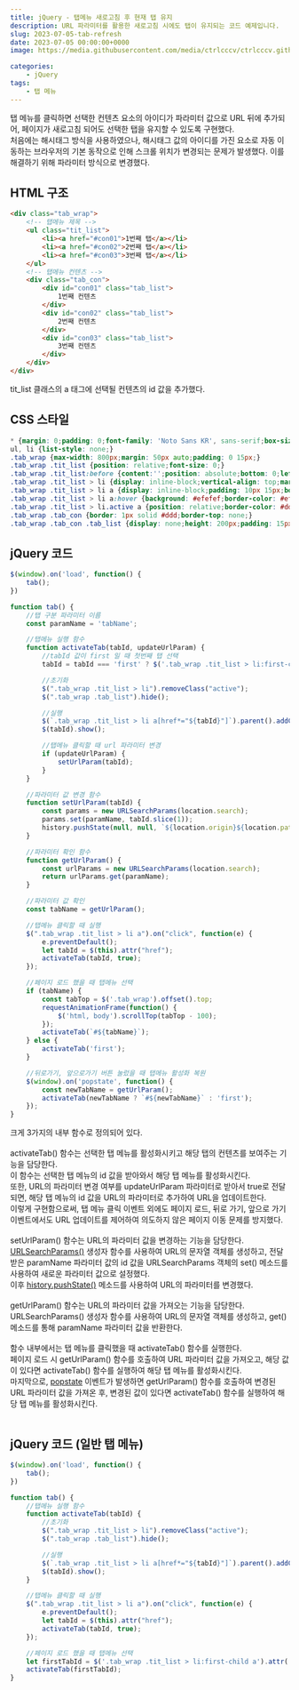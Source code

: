 ```yaml
---
title: jQuery - 탭메뉴 새로고침 후 현재 탭 유지
description: URL 파라미터를 활용한 새로고침 시에도 탭이 유지되는 코드 예제입니다.
slug: 2023-07-05-tab-refresh
date: 2023-07-05 00:00:00+0000
image: https://media.githubusercontent.com/media/ctrlcccv/ctrlcccv.github.io/master/assets/img/post/tab-refresh.webp

categories:
    - jQuery
tags:
    - 탭 메뉴
---
```

탭 메뉴를 클릭하면 선택한 컨텐츠 요소의 아이디가 파라미터 값으로 URL 뒤에 추가되어, 페이지가 새로고침 되어도 선택한 탭을 유지할 수 있도록 구현했다.  
처음에는 해시태그 방식을 사용하였으나, 해시태그 값의 아이디를 가진 요소로 자동 이동하는 브라우저의 기본 동작으로 인해 스크롤 위치가 변경되는 문제가 발생했다.
이를 해결하기 위해 파라미터 방식으로 변경했다.

## HTML 구조

```html
<div class="tab_wrap">
    <!-- 탭메뉴 제목 -->
    <ul class="tit_list">
        <li><a href="#con01">1번째 탭</a></li>
        <li><a href="#con02">2번째 탭</a></li>
        <li><a href="#con03">3번째 탭</a></li>
    </ul>
    <!-- 탭메뉴 컨텐츠 -->
    <div class="tab_con">
        <div id="con01" class="tab_list">
            1번째 컨텐츠
        </div>
        <div id="con02" class="tab_list">
            2번째 컨텐츠
        </div>
        <div id="con03" class="tab_list">
            3번째 컨텐츠
        </div>
    </div>
</div>
```
tit_list 클래스의 a 태그에 선택될 컨텐츠의 id 값을 추가했다.  

## CSS 스타일

```css
* {margin: 0;padding: 0;font-family: 'Noto Sans KR', sans-serif;box-sizing: border-box;}
ul, li {list-style: none;}
.tab_wrap {max-width: 800px;margin: 50px auto;padding: 0 15px;}
.tab_wrap .tit_list {position: relative;font-size: 0;}
.tab_wrap .tit_list:before {content:'';position: absolute;bottom: 0;left: 0;width: 100%;height: 1px;background: #ddd;z-index: 1;}
.tab_wrap .tit_list > li {display: inline-block;vertical-align: top;margin-right: 3px;}
.tab_wrap .tit_list > li a {display: inline-block;padding: 10px 15px;border: 1px solid #fff;border-radius:4px 4px 0 0;font-size: 14px;color: #000;text-decoration: none;}
.tab_wrap .tit_list > li a:hover {background: #efefef;border-color: #efefef;}
.tab_wrap .tit_list > li.active a {position: relative;border-color: #ddd;border-bottom: 1px solid #fff;background: #fff;color: #8ab4f8;z-index: 2;}
.tab_wrap .tab_con {border: 1px solid #ddd;border-top: none;}
.tab_wrap .tab_con .tab_list {display: none;height: 200px;padding: 15px;}
```

## jQuery 코드

```js
$(window).on('load', function() {
    tab();
})

function tab() {
    //탭 구분 파라미터 이름
    const paramName = 'tabName';

    //탭메뉴 실행 함수
    function activateTab(tabId, updateUrlParam) {
        //tabId 값이 first 일 때 첫번째 탭 선택
        tabId = tabId === 'first' ? $('.tab_wrap .tit_list > li:first-child a').attr('href') : tabId;

        //초기화
        $(".tab_wrap .tit_list > li").removeClass("active");
        $(".tab_wrap .tab_list").hide();

        //실행
        $(`.tab_wrap .tit_list > li a[href*="${tabId}"]`).parent().addClass("active");
        $(tabId).show();

        //탭메뉴 클릭할 때 url 파라미터 변경
        if (updateUrlParam) {
            setUrlParam(tabId);
        }
    }

    //파라미터 값 변경 함수
    function setUrlParam(tabId) {
        const params = new URLSearchParams(location.search);
        params.set(paramName, tabId.slice(1));
        history.pushState(null, null, `${location.origin}${location.pathname}?${params.toString()}`);
    }

    //파라미터 확인 함수
    function getUrlParam() {
        const urlParams = new URLSearchParams(location.search);
        return urlParams.get(paramName);
    }

    //파라미터 값 확인
    const tabName = getUrlParam();

    //탭메뉴 클릭할 때 실행
    $(".tab_wrap .tit_list > li a").on("click", function(e) {
        e.preventDefault();
        let tabId = $(this).attr("href");
        activateTab(tabId, true);
    });

    //페이지 로드 했을 때 탭메뉴 선택
    if (tabName) {
        const tabTop = $('.tab_wrap').offset().top;
        requestAnimationFrame(function() {
            $('html, body').scrollTop(tabTop - 100);
        });
        activateTab(`#${tabName}`);
    } else {
        activateTab('first');
    }

    //뒤로가기, 앞으로가기 버튼 눌렀을 때 탭메뉴 활성화 복원
    $(window).on('popstate', function() {
        const newTabName = getUrlParam();
        activateTab(newTabName ? `#${newTabName}` : 'first');
    });
}
```
크게 3가지의 내부 함수로 정의되어 있다.  
<br>
activateTab() 함수는 선택한 탭 메뉴를 활성화시키고 해당 탭의 컨텐츠를 보여주는 기능을 담당한다.  
이 함수는 선택한 탭 메뉴의 id 값을 받아와서 해당 탭 메뉴를 활성화시킨다.  
또한, URL의 파라미터 변경 여부를 updateUrlParam 파라미터로 받아서 true로 전달되면, 해당 탭 메뉴의 id 값을 URL의 파라미터로 추가하여 URL을 업데이트한다.  
이렇게 구현함으로써, 탭 메뉴 클릭 이벤트 외에도 페이지 로드, 뒤로 가기, 앞으로 가기 이벤트에서도 URL 업데이트를 제어하여 의도하지 않은 페이지 이동 문제를 방지했다.  
<br>
setUrlParam() 함수는 URL의 파라미터 값을 변경하는 기능을 담당한다.  
[URLSearchParams()](https://developer.mozilla.org/ko/docs/Web/API/URLSearchParams) 생성자 함수를 사용하여 URL의 문자열 객체를 생성하고, 전달받은 paramName 파라미터 값의 id 값을 URLSearchParams 객체의 set() 메소드를 사용하여 새로운 파라미터 값으로 설정했다.  
이후 [history.pushState()](https://developer.mozilla.org/ko/docs/Web/API/History/pushState) 메소드를 사용하여 URL의 파라미터를 변경했다.  
<br>
getUrlParam() 함수는 URL의 파라미터 값을 가져오는 기능을 담당한다.    
URLSearchParams() 생성자 함수를 사용하여 URL의 문자열 객체를 생성하고, get() 메소드를 통해 paramName 파라미터 값을 반환한다.  
<br>
함수 내부에서는 탭 메뉴를 클릭했을 때 activateTab() 함수를 실행한다.  
페이지 로드 시 getUrlParam() 함수를 호출하여 URL 파라미터 값을 가져오고, 해당 값이 있다면 activateTab() 함수를 실행하여 해당 탭 메뉴를 활성화시킨다.   
마지막으로, [popstate](https://developer.mozilla.org/ko/docs/Web/API/Window/popstate_event) 이벤트가 발생하면 getUrlParam() 함수를 호출하여 변경된 URL 파라미터 값을 가져온 후, 변경된 값이 있다면 activateTab() 함수를 실행하여 해당 탭 메뉴를 활성화시킨다.  
<br>
<!-- [>> 예제 다운로드](https://github.com/ctrlcccv/tab-refresh5)     -->

## jQuery 코드 (일반 탭 메뉴)
```js
$(window).on('load', function() {
    tab();
})

function tab() {
    //탭메뉴 실행 함수
    function activateTab(tabId) {
        //초기화
        $(".tab_wrap .tit_list > li").removeClass("active");
        $(".tab_wrap .tab_list").hide();

        //실행
        $(`.tab_wrap .tit_list > li a[href*="${tabId}"]`).parent().addClass("active");
        $(tabId).show();
    }

    //탭메뉴 클릭할 때 실행
    $(".tab_wrap .tit_list > li a").on("click", function(e) {
        e.preventDefault();
        let tabId = $(this).attr("href");
        activateTab(tabId, true);
    });

    //페이지 로드 했을 때 탭메뉴 선택
    let firstTabId = $('.tab_wrap .tit_list > li:first-child a').attr('href');
    activateTab(firstTabId);
}
```
<!-- [>> 예제 다운로드](https://github.com/ctrlcccv/tab-refresh4)     -->
